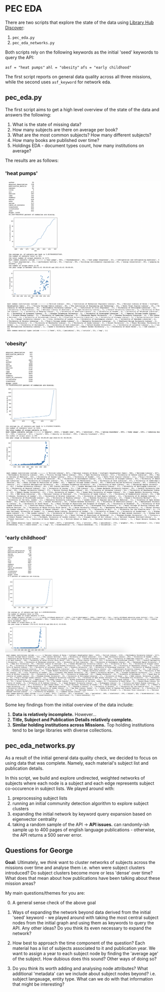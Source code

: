# PEC EDA

There are two scripts that explore the state of the data using [Library Hub Discover](https://discover.libraryhub.jisc.ac.uk/advanced-search/):

1. `pec_eda.py`
2. `pec_eda_networks.py`

Both scripts rely on the following keywords as the initial 'seed' keywords to query the API:

`asf = "heat pumps"`
`ahl = "obesity"`
`afs = "early childhood"`

The first script reports on general data quality across all three missions, while the second uses `asf_keyword` for network eda. 

## pec_eda.py

The first script aims to get a high level overview of the state of the data and answers the following:

1. What is the state of missing data?
2. How many subjects are there on average per book?
3. What are the most common subjects? How many different subjects?
4. How many books are published over time?
5. Holdings EDA - document types count, how many institutions on average?

The results are as follows: 
### 'heat pumps'

![asf_1](eda_results/asf_1.png?raw=true)
![asf_2](eda_results/asf_2.png?raw=true)

### 'obesity'

![ahl_1](eda_results/ahl_1.png?raw=true)
![ahl_2](eda_results/ahl_2.png?raw=true)

### 'early childhood'

![afs_1](eda_results/afs_1.png?raw=true)
![afs_2](eda_results/afs_2.png?raw=true)

Some key findings from the initial overview of the data include:

1. **Data is relatively incomplete.** However... 
2. **Title, Subject and Publication Details relatively complete.** 
3. **Similar holding institutions across Missions.** Top holding institutions tend to be large libraries with diverse collections.

## pec_eda_networks.py

As a result of the initial general data quality check, we decided to focus on using data that was complete. Namely, each material's subject list and publication details. 

In this script, we build and explore undirected, weighted networks of subjects where each node is a subject and each edge represents subject co-occurence in subject lists. We played around with:

1. preprocessing subject lists 
2. running an initial community detection algorithm to explore subject clusters
3. expanding the initial network by keyword query expansion based on eigenvector centrality     
4. taking a random sample of the API -> **API issues.** can randomly-ish sample up to 400 pages of english language publications - otherwise, the API returns a 500 server error. 

## Questions for George

**Goal:** Ultimately, we _think_ want to cluster networks of subjects across the missions over time and analyse them i.e. when were subject clusters introduced? Do subject clusters become more or less 'dense' over time? What does that mean about how publications have been talking about these mission areas? 

My main questions/themes for you are:

0. A general sense check of the above goal

1. Ways of expanding the network beyond data derived from the initial 'seed' keyword -  we played around with taking the most central subject nodes from the initial graph and using them as keywords to query the API. Any other ideas? Do you think its even necessary to expand the network?

2. How best to approach the time component of the question? Each material has a list of subjects associated to it and publication year. We want to assign a year to each subject node by finding the 'average age' of the subject. How dubious does this sound? Other ways of doing so? 

3. Do you think its worth adding and analysing node attributes? What additional 'metadata' can we include about subject nodes beyond? i.e. subject langauage, entity type. What can we do with that information that might be interesting? 
